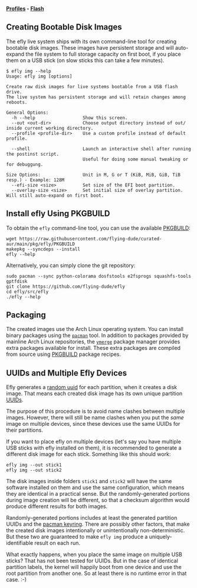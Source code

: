 **[Profiles](profiles.md) - [Flash](flash.md)**

## Creating Bootable Disk Images

The efly live system ships with its own command-line tool for creating bootable disk images.
These images have persistent storage and will auto-expand the file system to full storage capacity on first boot, if you place them on a USB stick (on slow sticks this can take a few minutes).

```
$ efly img --help
Usage: efly img [options]

Create raw disk images for live systems bootable from a USB flash drive.
The live system has persistent storage and will retain changes among reboots.

General Options:
  -h --help                  Show this screen.
  --out <out-dir>            Choose output directory instead of out/ inside current working directory.
  --profile <profile-dir>    Use a custom profile instead of default profile.

  --shell                    Launch an interactive shell after running the postinst script.
                             Useful for doing some manual tweaking or for debuggung.

Size Options:                Unit in M, G or T (KiB, MiB, GiB, TiB resp.) - Example: 128M
  --efi-size <size>          Set size of the EFI boot partition.
  --overlay-size <size>      Set initial size of overlay partition. Will still auto-expand on first boot.
```

## Install efly Using PKGBUILD

To obtain the `efly` command-line tool, you can use the available [PKGBUILD](https://github.com/flying-dude/curated-aur/blob/main/pkg/efly/PKGBUILD):

```
wget https://raw.githubusercontent.com/flying-dude/curated-aur/main/pkg/efly/PKGBUILD
makepkg --syncdeps --install
efly --help
```

Alternatively, you can simply clone the git repository:

```
sudo pacman --sync python-colorama dosfstools e2fsprogs squashfs-tools gptfdisk
git clone https://github.com/flying-dude/efly
cd efly/src/efly
./efly --help
```

## Packaging

The created images use the Arch Linux operating system. You can install binary packages using the [`pacman`](https://wiki.archlinux.org/title/Pacman) tool. In addition to packages provided by mainline Arch Linux repositories, the [`ymerge`](https://github.com/flying-dude/ymerge) package manager provides extra packages available for install. These extra packages are compiled from source using [PKGBUILD](https://wiki.archlinux.org/title/PKGBUILD) package recipes.

## UUIDs and Multiple Efly Devices

Efly generates a
[random uuid](https://github.com/flying-dude/efly/blob/a3a28b554b04e83987c33f8e0820a4688a5a306f/src/efly/efly-img#L295)
for each partition, when it creates a disk image.
That means each created disk image has its own unique partition
[UUIDs](https://en.wikipedia.org/wiki/Universally_unique_identifier).

The purpose of this procedure is to avoid name clashes between multiple images.
However, there will still be name clashes when you put the *same* image on multiple devices, since these devices use the same UUIDs for their partitions.

If you want to place efly on multiple devices (let's say you have multiple USB sticks with efly installed on them), it is recommended to generate a different disk image for each stick. Something like this should work:

```
efly img --out stick1
efly img --out stick2
```

The disk images inside folders `stick1` and `stick2` will have the same software installed on them and use the same configuration, which means they are identical in a practical sense.
But the randomly-generated portions during image creation will be different, so that a checksum algorithm would produce different results for both images.

Randomly-generated portions includes at least the generated partition UUIDs and the
[pacman keyring](https://wiki.archlinux.org/title/Pacman/Package_signing#Initializing_the_keyring).
There are possibly other factors, that make the created disk images intentionally or unintentionally non-deterministic.
But these two are guaranteed to make `efly img` produce a uniquely-identifiable result on each run.

What exactly happens, when you place the same image on multiple USB sticks?
That has not been tested for UUIDs.
But in the case of identical partition labels, the kernel will happily boot from one device and use the root partition from another one.
So at least there is no runtime error in that case. :-)
